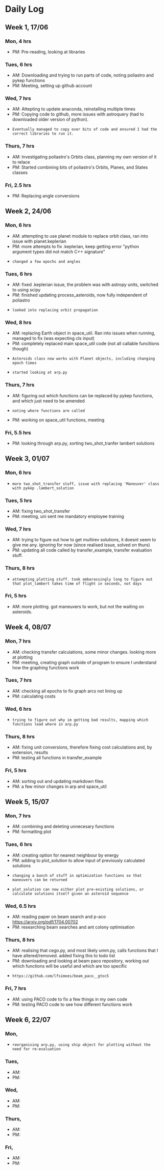 # Daily Log

## Week 1, 17/06
### Mon, 4 hrs
- PM: Pre-reading, looking at libraries

### Tues, 6 hrs
- AM: Downloading and trying to run parts of code, noting poliastro and pykep functions
- PM: Meeting, setting up github account

### Wed, 7 hrs
- AM: Attepting to update anaconda, reinstalling multiple times
- PM: Copying code to github, more issues with astroquery (had to downloaded older version of python).
-     Eventually managed to copy over bits of code and ensured I had the correct libraries to run it.

### Thurs, 7 hrs
- AM: Investigating poliastro's Orbits class, planning my own version of it to relace 
- PM: Started combining bits of poliastro's Orbits, Planes, and States classes

### Fri, 2.5 hrs
- PM: Replacing angle conversions


## Week 2, 24/06
### Mon, 6 hrs
- AM: attempting to use planet module to replace orbit class, ran into issue with planet.keplerian
- PM: more attempts to fix .keplerian, keep getting error "python argument types did not match C++ signature"
-     changed a few epochs and angles

### Tues, 6 hrs
- AM: fixed .keplerian issue, the problem was with astropy units, switched to using scipy
- PM: finished updating process_asteroids, now fully independent of poliastro
-     looked into replacing orbit propagation

### Wed, 8 hrs
- AM: replacing Earth object in space_util. Ran into issues when running, managed to fix (was expecting cls input)
- PM: completely replaced main space_util code (not all callable funcitions though)
-     Asteroids class now works with Planet objects, including changing epoch times
-     started looking at arp.py

### Thurs, 7 hrs
- AM: figuring out which functions can be replaced by pykep functions, and which just need to be amended
-     noting where functions are called
- PM: working on space_util functions, meeting

### Fri, 5.5 hrs
- PM: looking through arp.py, sorting two_shot_tranfer lambert solutions


## Week 3, 01/07
### Mon, 6 hrs
-     more two_shot_transfer stuff, issue with replacing 'Maneuver' class with pykep .lambert_solution

### Tues, 5 hrs
- AM: fixing two_shot_transfer
- PM: meeting, uni sent me mandatory employee training

### Wed, 7 hrs
- AM: trying to figure out how to get multirev solutions, it doesnt seem to give me any. ignoring for now (since realised issue, solved on thurs)
- PM: updating all code called by transfer_example, transfer evaluation stuff.

### Thurs, 8 hrs
-     attempting plotting stuff. took embarassingly long to figure out that plot_lambert takes time of flight in seconds, not days

### Fri, 5 hrs
- AM: more plotting. got maneuvers to work, but not the waiting on asteroids.


## Week 4, 08/07
### Mon, 7 hrs
- AM: checking transfer calculations, some minor changes. looking more at plotting
- PM: meeting, creating graph outside of program to ensure I understand how the graphing functions work

### Tues, 7 hrs
- AM: checking all epochs to fix graph arcs not lining up
- PM: calculating costs

### Wed, 6 hrs
-     trying to figure out why im getting bad results, mapping which functions lead where in arp.py

### Thurs, 8 hrs
- AM: fixing unit conversions, therefore fixing cost calculations and, by extension, results
- PM: testing all functions in transfer_example

### Fri, 5 hrs
- AM: sorting out and updating markdown files
- PM: a few minor changes in arp and space_util


## Week 5, 15/07
### Mon, 7 hrs
- AM: combining and deleting unnecesary functions
- PM: formatting plot

### Tues, 6 hrs
- AM: creating option for nearest neighbour by energy
- PM: adding to plot_solution to allow input of previously calculated solutions
-     changing a bunch of stuff in optimization functions so that maneuvers can be returned
-     plot_solution can now either plot pre-existing solutions, or calculate solutions itself given an asteroid sequence 

### Wed, 6.5 hrs
- AM: reading paper on beam search and p-aco https://arxiv.org/pdf/1704.00702
- PM: researching beam searches and ant colony optimisation

### Thurs, 8 hrs
- AM: realising that cego.py, and most likely umm.py, calls functions that I have altered/removed. added fixing this to todo list
- PM: downloading and looking at beam paco repository, working out which functions will be useful and which are too specific
-     https://github.com/lfsimoes/beam_paco__gtoc5

### Fri, 7 hrs
- AM: using PACO code to fix a few things in my own code
- PM: testing PACO code to see how different functions work


## Week 6, 22/07
### Mon, 
-     reorganising arp.py, using ship object for plotting without the need for re-evaluation

### Tues,
- AM: 
- PM: 

### Wed, 
- AM: 
- PM: 

### Thurs, 
- AM:  
- PM: 

### Fri,
- AM: 
- PM: 
